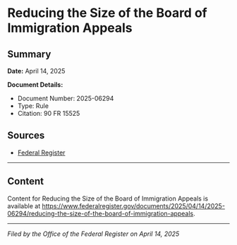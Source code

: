 # Reducing the Size of the Board of Immigration Appeals

## Summary

**Date:** April 14, 2025

**Document Details:**
- Document Number: 2025-06294
- Type: Rule
- Citation: 90 FR 15525

## Sources
- [Federal Register](https://www.federalregister.gov/documents/2025/04/14/2025-06294/reducing-the-size-of-the-board-of-immigration-appeals)

---

## Content

Content for Reducing the Size of the Board of Immigration Appeals is available at https://www.federalregister.gov/documents/2025/04/14/2025-06294/reducing-the-size-of-the-board-of-immigration-appeals.

---

*Filed by the Office of the Federal Register on April 14, 2025*
